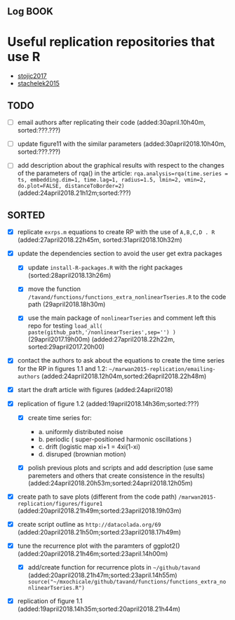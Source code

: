 Log BOOK
---
# Useful replication repositories that use R

* [stojic2017](https://github.com/hstojic/HintonNowlan1987_replication)
* [stachelek2015](https://github.com/jsta/ReScience-submission/tree/STACHELEK)



## TODO

* [ ] email authors after replicating their code
	(added:30april.10h40m, sorted:???.???)

* [ ] update figure11 with the similar parameters 
	(added:30april2018.10h40m, sorted:???.???)


* [ ] add description about the graphical results with respect to 
	the changes of the parameters of rqa() in the article:
	`rqa.analysis=rqa(time.series = ts, embedding.dim=1, time.lag=1,
       	radius=1.5, lmin=2, vmin=2, do.plot=FALSE, distanceToBorder=2)`
		(added:24april2018.21h12m;sorted:???)



## SORTED

* [x] replicate `exrps.m` equations to create RP with the use of `A,B,C,D . R`
	(added:27april2018.22h45m, sorted:31april2018.10h32m)


* [x] update the dependencies section to avoid the user get extra packages
	* [x] update `install-R-packages.R` with the right packages (sorted:28april2018.13h26m)
	* [x] move the function `/tavand/functions/functions_extra_nonlinearTseries.R` to the code path (29april2018.18h30m)
	* [x] use the main package of `nonlinearTseries` and comment left this repo for testing
	`load_all( paste(github_path,'/nonlinearTseries',sep='') )` (29april2017.19h00m)
	(added:27april2018.22h22m, sorted:29april2017.20h00)


* [x] contact the authors to ask about the equations to create the 
	time series for the RP in figures 1.1 and 1.2: `~/marwan2015-replication/emailing-authors` 
	(added:24april2018.12h04m,sorted:26april2018.22h48m)



* [x] start the draft article with figures
	(added:24april2018)


* [x] replication of figure 1.2
	(added:19april2018.14h36m;sorted:???)

	* [x] create time series for:
		* a. uniformly distributed noise
		* b. periodic ( super-positioned harmonic oscillations  )
		* c. drift (logistic map xi+1 = 4xi(1-xi)
		* d. disruped (brownian motion)

	* [x] polish previous plots and scripts and add description
		 (use same paremeters and others that create consistence in the results) 
		(added:24april2018.20h53m;sorted:24april2018.12h05m)



* [x] create path to save plots (different from the code path)
	`/marwan2015-replication/figures/figure1` 
	(added:20april2018.21h49m;sorted:23april2018.19h03m)





* [x]  create script outline as `http://datacolada.org/69`
	(added:20april2018.21h50m;sorted:23april2018.17h49m)




* [x]  tune the recurrence plot with the paramters of ggplot2()	
	(added:20april2018.21h46m;sorted:23april.14h00m)
	* [x] add/create function for recurrence plots in `~/github/tavand`
		(added:20april2018.21h47m;sorted:23april.14h55m)
		 `source("~/mxochicale/github/tavand/functions/functions_extra_nonlinearTseries.R")`


* [x] replication of figure 1.1
	(added:19april2018.14h35m;sorted:20april2018.21h44m)


